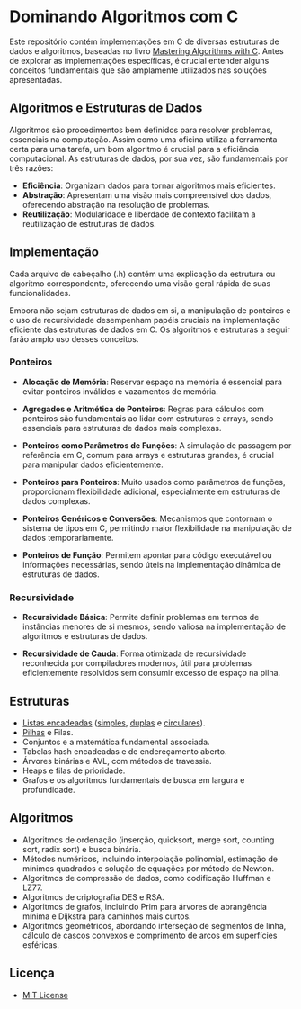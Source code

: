 # Dominando Algoritmos com C

Este repositório contém implementações em C de diversas estruturas de dados e algoritmos, baseadas no livro [Mastering Algorithms with C](https://everythingcomputerscience.com/books/Mastering-Algorithms-with-C-Loudon.pdf). Antes de explorar as implementações específicas, é crucial entender alguns conceitos fundamentais que são amplamente utilizados nas soluções apresentadas.

## Algoritmos e Estruturas de Dados

Algoritmos são procedimentos bem definidos para resolver problemas, essenciais na computação. Assim como uma oficina utiliza a ferramenta certa para uma tarefa, um bom algoritmo é crucial para a eficiência computacional. As estruturas de dados, por sua vez, são fundamentais por três razões:

* **Eficiência**: Organizam dados para tornar algoritmos mais eficientes.
* **Abstração**: Apresentam uma visão mais compreensível dos dados, oferecendo abstração na resolução de problemas.
* **Reutilização**: Modularidade e liberdade de contexto facilitam a reutilização de estruturas de dados.

## Implementação
Cada arquivo de cabeçalho (.h) contém uma explicação da estrutura ou algoritmo correspondente, oferecendo uma visão geral rápida de suas funcionalidades.

Embora não sejam estruturas de dados em si, a manipulação de ponteiros e o uso de recursividade desempenham papéis cruciais na implementação eficiente das estruturas de dados em C. Os algoritmos e estruturas a seguir farão amplo uso desses conceitos.

### Ponteiros

* **Alocação de Memória**: Reservar espaço na memória é essencial para evitar ponteiros inválidos e vazamentos de memória.

* **Agregados e Aritmética de Ponteiros**: Regras para cálculos com ponteiros são fundamentais ao lidar com estruturas e arrays, sendo essenciais para estruturas de dados mais complexas.

* **Ponteiros como Parâmetros de Funções**: A simulação de passagem por referência em C, comum para arrays e estruturas grandes, é crucial para manipular dados eficientemente.

* **Ponteiros para Ponteiros**: Muito usados como parâmetros de funções, proporcionam flexibilidade adicional, especialmente em estruturas de dados complexas.

* **Ponteiros Genéricos e Conversões**: Mecanismos que contornam o sistema de tipos em C, permitindo maior flexibilidade na manipulação de dados temporariamente.

* **Ponteiros de Função**: Permitem apontar para código executável ou informações necessárias, sendo úteis na implementação dinâmica de estruturas de dados.

### Recursividade
* **Recursividade Básica**: Permite definir problemas em termos de instâncias menores de si mesmos, sendo valiosa na implementação de algoritmos e estruturas de dados.

* **Recursividade de Cauda**: Forma otimizada de recursividade reconhecida por compiladores modernos, útil para problemas eficientemente resolvidos sem consumir excesso de espaço na pilha.

## Estruturas

* [Listas encadeadas](src/list/README.md) ([simples](src/list/list.c), [duplas](src/dlist/dlist.c) e [circulares](src/clist/clist.c)).
* [Pilhas](src/stack/stack.c) e Filas.
* Conjuntos e a matemática fundamental associada.
* Tabelas hash encadeadas e de endereçamento aberto.
* Árvores binárias e AVL, com métodos de travessia.
* Heaps e filas de prioridade.
* Grafos e os algoritmos fundamentais de busca em largura e profundidade.

## Algoritmos

* Algoritmos de ordenação (inserção, quicksort, merge sort, counting sort, radix sort) e busca binária.
* Métodos numéricos, incluindo interpolação polinomial, estimação de mínimos quadrados e solução de equações por método de Newton.
* Algoritmos de compressão de dados, como codificação Huffman e LZ77.
* Algoritmos de criptografia DES e RSA.
* Algoritmos de grafos, incluindo Prim para árvores de abrangência mínima e Dijkstra para caminhos mais curtos.
* Algoritmos geométricos, abordando interseção de segmentos de linha, cálculo de cascos convexos e comprimento de arcos em superfícies esféricas.

## Licença

* [MIT License](LICENSE)